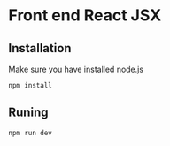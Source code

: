 # Front end React JSX

## Installation

Make sure you have installed node.js

`npm install`

## Runing

`npm run dev`

